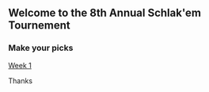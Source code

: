 ## Welcome to the 8th Annual Schlak'em Tournement

### Make your picks

[Week 1](http://www.google.com)


Thanks
